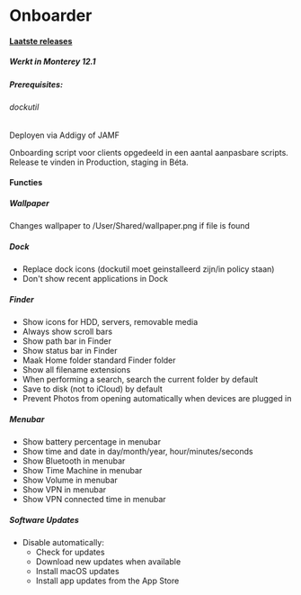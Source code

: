 # Onboarder

#### [Laatste releases](https://github.com/PIT-Pro/Onboarder/releases/tag/MDM "Laatste releases")

##### Werkt in Monterey 12.1

##### Prerequisites:
###### dockutil
Deployen via Addigy of JAMF

Onboarding script voor clients opgedeeld in een aantal aanpasbare scripts.
Release te vinden in Production, staging in Béta.

#### Functies

##### Wallpaper
Changes wallpaper to /User/Shared/wallpaper.png if file is found

##### Dock

- Replace dock icons (dockutil moet geinstalleerd zijn/in policy staan)
- Don't show recent applications in Dock

##### Finder

- Show icons for HDD, servers, removable media
- Always show scroll bars
- Show path bar in Finder
- Show status bar in Finder
- Maak Home folder standard Finder folder
- Show all filename extensions
- When performing a search, search the current folder by default
- Save to disk (not to iCloud) by default
- Prevent Photos from opening automatically when devices are plugged in

##### Menubar

- Show battery percentage in menubar
- Show time and date in day/month/year, hour/minutes/seconds
- Show Bluetooth in menubar
- Show Time Machine in menubar
- Show Volume in menubar
- Show VPN in menubar
- Show VPN connected time in menubar

##### Software Updates

- Disable automatically:
    - Check for updates
    - Download new updates when available
    - Install macOS updates
    - Install app updates from the App Store
    